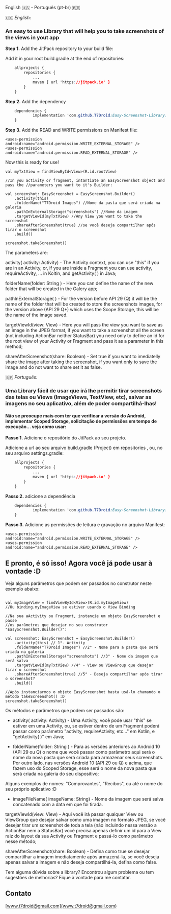 English 🇺🇸 - Português (pt-br) 🇧🇷



🇺🇸 _English:_

### An easy to use Library that will help you to take screenshots of the views in yout app



**Step 1.** Add the JitPack repository to your build file:



Add it in your root build.gradle at the end of repositories:

```css
	allprojects {
		repositories {
			...
			maven { url 'https://jitpack.io' }
		}
	}
```

**Step 2.** Add the dependency

```css
	dependencies {
	        implementation 'com.github.T7Droid:Easy-Screenshot-Library:v1.0.0'
	}
```



**Step 3.** Add the READ and WRITE permissions on Manifest file:



```
<uses-permission android:name="android.permission.WRITE_EXTERNAL_STORAGE" />
<uses-permission android:name="android.permission.READ_EXTERNAL_STORAGE" />
```



Now this is ready for use!

```
val myTxtView = findViewById<View>(R.id.rootView)

//In you activity or fragment, intantiate an EasyScreenshot object and pass the //parameters you want to it's Builder:

val screenshot: EasyScreenshot = EasyScreenshot.Builder()
    .activity(this)
    .folderName("T7Droid Images") //Nome da pasta que será criada na galeria
    .pathInExternalStorage("screenshots") //Nome da imagem
    .targetViewId(myTxtView) //Any View you want to take the screenshot
    .shareAfterScreenshot(true) //se você deseja compartilhar após tirar o screenshot
    .build()

screenshot.takeScreenshot()
```



The parameters are:



activity( activity: Activity) - The Activity context, you can use "this" if you are in an Activity, or, if you are inside a Fragment you can use activity, requireActivity, ... in Koltin, and getActivity( ) in Java;

folderName(folder: String ) - Here you can define the name of the new folder that will be created in the Galery app;

pathInExternalStorage( ) - For the version before API 29 (Q) it will be the name of the folder that will be created to store the screenshots images, for the version above (API 29 Q+) which uses the Scope Storage, this will be the name  of the image saved.

targetViewId(view: View) - Here you will pass the view you want to save as an image in the JPEG format, if you want to take a screenshot all the screen (not including ActionBar neither StatusBar) you need only to define an id for the root view of your Activity or Fragment and pass it as a parameter in this method;

shareAfterScreenshot(share: Boolean) - Set true if you want to imediatelly share the image after taking the screenshot, if you want only to save the image and do not want to share set it as false.












🇧🇷 _Português:_

### Uma Library fácil de usar que irá lhe permitir tirar screenshots das telas ou Views (ImageViews, TextView, etc), salvar as imagens no seu aplicativo, além de poder compartilhá-lhas!

#### Não se preocupe mais com ter que verificar a versão do Android, implementar Scoped Storage, solicitação de permissões em tempo de execução... veja como usar:


**Passo 1.** Adicione o repositório do JitPack ao seu projeto.



Adicione a url ao seu arquivo build.gradle (Project) em repositories , ou,  no seu arquivo settings.gradle:

```css
	allprojects {
		repositories {
			...
			maven { url 'https://jitpack.io' }
		}
	}
```

**Passo 2.** adicione a dependência

```css
	dependencies {
	        implementation 'com.github.T7Droid:Easy-Screenshot-Library:v1.0.0'
	}
```



**Passo 3.** Adicione as permissões de leitura e gravação no arquivo Manifest:



```
<uses-permission android:name="android.permission.WRITE_EXTERNAL_STORAGE" />
<uses-permission android:name="android.permission.READ_EXTERNAL_STORAGE" />
```



## E pronto, é só isso! Agora você já pode usar à vontade :D

 

Veja alguns parâmetros que podem ser passados no construtor neste exemplo abaixo:

```

val myImageView = findViewById<View>(R.id.myImageView)
//Ou binding.myImageView se estiver usando o View Binding

//Na sua aActivity ou Fragment, instancie um objeto EasyScreenshot e passe
//os parâmetros que desejar no seu construtor "EasyScreenshot.Builder()":

val screenshot: EasyScreenshot = EasyScreenshot.Builder()
    .activity(this) // 1°- Activity
    .folderName("T7Droid Images") //2° - Nome para a pasta que será criada na galeria
    .pathInExternalStorage("screenshots") //3° - Nome da imagem que será salva
    .targetViewId(myTxtView) //4° - View ou ViewGroup que desejar tirar o screenshot
    .shareAfterScreenshot(true) //5° - Deseja compartilhar após tirar o screenshot?
    .build()

//Após instanciarmos o objeto EasyScreenshot basta usá-lo chamando o método takeScreenshot() :D
screenshot.takeScreenshot()
```



Os métodos e parâmetros que podem ser passados são:



- activity( activity: Activity) - Uma Activity, você pode usar "this" se estiver em uma Activity, ou, se estiver dentro de um Fragment poderá passar como parâmetro "activity, requireActivity, etc..." em Kotlin, e "getActivity( )" em Java;

- folderName(folder: String ) - Para as versões anteriores ao Android 10  (API 29 ou Q) o nome que você passar como parâmetro aqui será o nome da nova pasta que será criada para armazenar seus screenshots. Por outro lado, nas versões Android 10 (API 29 ou Q) e acima, que fazem uso do Scoped Storage, esse será o nome da nova pasta que será criada na galeria do seu dispositivo;

 Alguns exemplos de nomes: "Comprovantes", "Recibos", ou até o nome do seu próprio aplicativo :D

- imageFileName( imageName: String) - Nome da imagem que será salva concatenado com a data em que foi tirada.

targetViewId(view: View) - Aqui você irá passar qualquer View ou ViewGroup que desejar salvar como uma imagem no formato JPEG, se você desejar tirar um screenshot de toda a tela (não incluindo nessa versão a ActionBar nem a StatusBar) você precisa apenas definir um id  para a View raiz do layout da sua Activity ou Fragment e passá-lo como parâmetro nesse método;

shareAfterScreenshot(share: Boolean) - Defina como true se desejar compartilhar a imagem imediatamente após armazená-la, se você deseja apenas salvar a imagem e não deseja compartilhá-la, defina como false.



Tem alguma dúvida sobre a library? Encontrou algum problema ou tem sugestões de melhorias? Fique à vontade para me contatar.



## Contato

[www.t7droid@gmail.com](www.t7droid@gmail.com)



